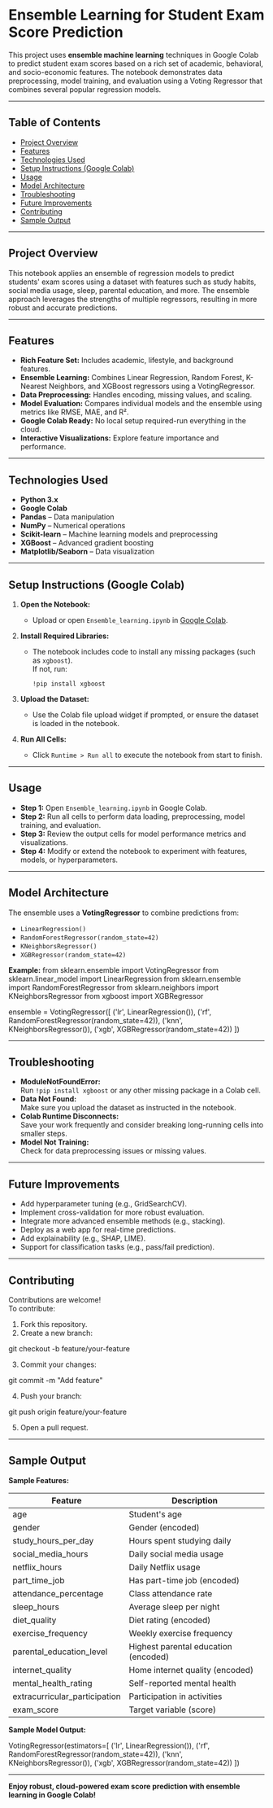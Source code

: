 # Ensemble Learning for Student Exam Score Prediction

This project uses **ensemble machine learning** techniques in Google Colab to predict student exam scores based on a rich set of academic, behavioral, and socio-economic features. The notebook demonstrates data preprocessing, model training, and evaluation using a Voting Regressor that combines several popular regression models.

---

## Table of Contents

- [Project Overview](#project-overview)
- [Features](#features)
- [Technologies Used](#technologies-used)
- [Setup Instructions (Google Colab)](#setup-instructions-google-colab)
- [Usage](#usage)
- [Model Architecture](#model-architecture)
- [Troubleshooting](#troubleshooting)
- [Future Improvements](#future-improvements)
- [Contributing](#contributing)
- [Sample Output](#sample-output)

---

## Project Overview

This notebook applies an ensemble of regression models to predict students' exam scores using a dataset with features such as study habits, social media usage, sleep, parental education, and more. The ensemble approach leverages the strengths of multiple regressors, resulting in more robust and accurate predictions.

---

## Features

- **Rich Feature Set:** Includes academic, lifestyle, and background features.
- **Ensemble Learning:** Combines Linear Regression, Random Forest, K-Nearest Neighbors, and XGBoost regressors using a VotingRegressor.
- **Data Preprocessing:** Handles encoding, missing values, and scaling.
- **Model Evaluation:** Compares individual models and the ensemble using metrics like RMSE, MAE, and R².
- **Google Colab Ready:** No local setup required-run everything in the cloud.
- **Interactive Visualizations:** Explore feature importance and performance.

---

## Technologies Used

- **Python 3.x**
- **Google Colab**
- **Pandas** – Data manipulation
- **NumPy** – Numerical operations
- **Scikit-learn** – Machine learning models and preprocessing
- **XGBoost** – Advanced gradient boosting
- **Matplotlib/Seaborn** – Data visualization

---

## Setup Instructions (Google Colab)

1. **Open the Notebook:**
   - Upload or open `Ensemble_learning.ipynb` in [Google Colab](https://colab.research.google.com/).

2. **Install Required Libraries:**
   - The notebook includes code to install any missing packages (such as `xgboost`).  
     If not, run:
     ```
     !pip install xgboost
     ```

3. **Upload the Dataset:**
   - Use the Colab file upload widget if prompted, or ensure the dataset is loaded in the notebook.

4. **Run All Cells:**
   - Click `Runtime > Run all` to execute the notebook from start to finish.

---

## Usage

- **Step 1:** Open `Ensemble_learning.ipynb` in Google Colab.
- **Step 2:** Run all cells to perform data loading, preprocessing, model training, and evaluation.
- **Step 3:** Review the output cells for model performance metrics and visualizations.
- **Step 4:** Modify or extend the notebook to experiment with features, models, or hyperparameters.

---

## Model Architecture

The ensemble uses a **VotingRegressor** to combine predictions from:

- `LinearRegression()`
- `RandomForestRegressor(random_state=42)`
- `KNeighborsRegressor()`
- `XGBRegressor(random_state=42)`

**Example:**
from sklearn.ensemble import VotingRegressor
from sklearn.linear_model import LinearRegression
from sklearn.ensemble import RandomForestRegressor
from sklearn.neighbors import KNeighborsRegressor
from xgboost import XGBRegressor

ensemble = VotingRegressor([
('lr', LinearRegression()),
('rf', RandomForestRegressor(random_state=42)),
('knn', KNeighborsRegressor()),
('xgb', XGBRegressor(random_state=42))
])


---

## Troubleshooting

- **ModuleNotFoundError:**  
  Run `!pip install xgboost` or any other missing package in a Colab cell.
- **Data Not Found:**  
  Make sure you upload the dataset as instructed in the notebook.
- **Colab Runtime Disconnects:**  
  Save your work frequently and consider breaking long-running cells into smaller steps.
- **Model Not Training:**  
  Check for data preprocessing issues or missing values.

---

## Future Improvements

- Add hyperparameter tuning (e.g., GridSearchCV).
- Implement cross-validation for more robust evaluation.
- Integrate more advanced ensemble methods (e.g., stacking).
- Deploy as a web app for real-time predictions.
- Add explainability (e.g., SHAP, LIME).
- Support for classification tasks (e.g., pass/fail prediction).

---

## Contributing

Contributions are welcome!  
To contribute:

1. Fork this repository.
2. Create a new branch:

git checkout -b feature/your-feature

3. Commit your changes:

git commit -m "Add feature"

4. Push your branch:

git push origin feature/your-feature

5. Open a pull request.

---

## Sample Output

**Sample Features:**

| Feature                       | Description                         |
|-------------------------------|-------------------------------------|
| age                           | Student's age                       |
| gender                        | Gender (encoded)                    |
| study_hours_per_day           | Hours spent studying daily          |
| social_media_hours            | Daily social media usage            |
| netflix_hours                 | Daily Netflix usage                 |
| part_time_job                 | Has part-time job (encoded)         |
| attendance_percentage         | Class attendance rate               |
| sleep_hours                   | Average sleep per night             |
| diet_quality                  | Diet rating (encoded)               |
| exercise_frequency            | Weekly exercise frequency           |
| parental_education_level      | Highest parental education (encoded)|
| internet_quality              | Home internet quality (encoded)     |
| mental_health_rating          | Self-reported mental health         |
| extracurricular_participation | Participation in activities         |
| exam_score                    | Target variable (score)             |

**Sample Model Output:**

VotingRegressor(estimators=[
('lr', LinearRegression()),
('rf', RandomForestRegressor(random_state=42)),
('knn', KNeighborsRegressor()),
('xgb', XGBRegressor(random_state=42))
])


---

**Enjoy robust, cloud-powered exam score prediction with ensemble learning in Google Colab!**
